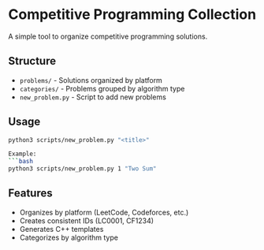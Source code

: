 # Competitive Programming Collection

A simple tool to organize competitive programming solutions.

## Structure

- `problems/` - Solutions organized by platform
- `categories/` - Problems grouped by algorithm type
- `new_problem.py` - Script to add new problems

## Usage

```bash
python3 scripts/new_problem.py "<title>"

Example:
```bash
python3 scripts/new_problem.py 1 "Two Sum"
```

## Features

- Organizes by platform (LeetCode, Codeforces, etc.)
- Creates consistent IDs (LC0001, CF1234)
- Generates C++ templates
- Categorizes by algorithm type
